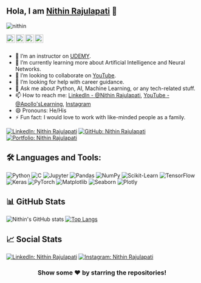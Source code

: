 ## Hola, I am [Nithin Rajulapati](https://nani1-glitch.github.io/portfolio/) 👋

<p align="left"> <img src="https://komarev.com/ghpvc/?username=Nani1-glitch&label=Views&color=blue&style=plastic" alt="nithin" /> </p>

<a href="https://www.linkedin.com/in/nithin-rajulapati-69133a1aa/">
  <img align="left" alt=" Nithin LinkedIn" width="22px" src="https://cdn.jsdelivr.net/npm/simple-icons@v3/icons/linkedin.svg" />
</a>
<a href="https://github.com/Nani1-glitch">
  <img align="left" alt=" Nithin GitHub" width="22px" src="https://cdn.jsdelivr.net/npm/simple-icons@v3/icons/github.svg" />
</a>
<a href="https://www.youtube.com/channel/UCfruPP7UeiG7mhLMeXYO51g">
  <img align="left" alt=" Nithin YouTube" width="22px" src="https://cdn.jsdelivr.net/npm/simple-icons@v3/icons/youtube.svg" />
</a>
<a href="https://www.instagram.com/your_instagram_handle/">
  <img align="left" alt=" Nithin Instagram" width="22px" src="https://cdn.jsdelivr.net/npm/simple-icons@v3/icons/instagram.svg" />
</a>

<br/>
<br/>

- 🔭 I’m an instructor on [UDEMY](https://www.udemy.com/course/ethical-hacking-zero-to-professional/).
- 🌱 I’m currently learning more about Artificial Intelligence and Neural Networks.
- 👯 I’m looking to collaborate on [YouTube](https://www.youtube.com/channel/UCfruPP7UeiG7mhLMeXYO51g).
- 🤔 I’m looking for help with career guidance.
- 💬 Ask me about Python, AI, Machine Learning, or any tech-related stuff.
- 📫 How to reach me: [LinkedIn - @Nithin Rajulapati](https://www.linkedin.com/in/nithin-rajulapati-69133a1aa/), [YouTube - @Apollo'sLearning](https://www.youtube.com/channel/UCfruPP7UeiG7mhLMeXYO51g), [Instagram](https://www.instagram.com/your_instagram_handle/)
- 😄 Pronouns: He/His
- ⚡ Fun fact: I would love to work with like-minded people as a family.

[![LinkedIn: Nithin Rajulapati](https://img.shields.io/badge/-NithinRajulapati-blue?style=flat-square&logo=Linkedin&logoColor=white&link=https://www.linkedin.com/in/nithin-rajulapati-69133a1aa/)](https://www.linkedin.com/in/nithin-rajulapati-69133a1aa/)
[![GitHub: Nithin Rajulapati](https://img.shields.io/github/followers/Nani1-glitch?label=follow&style=social)](https://github.com/Nani1-glitch)
[![Portfolio: Nithin Rajulapati](https://img.shields.io/badge/Portfolio-Nithin_Rajulapati.live-2648ff?style=flat-square&logo=google-chrome)](https://nani1-glitch.github.io/portfolio/)

## 🛠️ Languages and Tools:
![Python](https://img.shields.io/badge/-Python-3776AB?style=flat-square&logo=python&logoColor=white)
![C](https://img.shields.io/badge/-C-A8B9CC?style=flat-square&logo=c&logoColor=white)
![Jupyter](https://img.shields.io/badge/-Jupyter-F37626?style=flat-square&logo=jupyter&logoColor=white)
![Pandas](https://img.shields.io/badge/-Pandas-150458?style=flat-square&logo=pandas&logoColor=white)
![NumPy](https://img.shields.io/badge/-NumPy-013243?style=flat-square&logo=numpy&logoColor=white)
![Scikit-Learn](https://img.shields.io/badge/-Scikit--Learn-F7931E?style=flat-square&logo=scikit-learn&logoColor=white)
![TensorFlow](https://img.shields.io/badge/-TensorFlow-FF6F00?style=flat-square&logo=tensorflow&logoColor=white)
![Keras](https://img.shields.io/badge/-Keras-D00000?style=flat-square&logo=keras&logoColor=white)
![PyTorch](https://img.shields.io/badge/-PyTorch-EE4C2C?style=flat-square&logo=pytorch&logoColor=white)
![Matplotlib](https://img.shields.io/badge/-Matplotlib-11557C?style=flat-square&logo=matplotlib&logoColor=white)
![Seaborn](https://img.shields.io/badge/-Seaborn-9C27B0?style=flat-square&logo=seaborn&logoColor=white)
![Plotly](https://img.shields.io/badge/-Plotly-3F4F75?style=flat-square&logo=plotly&logoColor=white)

## 📊 GitHub Stats
![Nithin's GitHub stats](https://github-readme-stats.vercel.app/api?username=Nani1-glitch&show_icons=true&theme=radical)
[![Top Langs](https://github-readme-stats.vercel.app/api/top-langs/?username=Nani1-glitch&layout=compact&theme=radical)](https://github.com/Nani1-glitch/github-readme-stats)

## 📈 Social Stats
[![LinkedIn: Nithin Rajulapati](https://img.shields.io/badge/dynamic/json?color=blue&label=LinkedIn%20followers&query=linkedinFollowers&url=https://api.linkedin.com/v2/me&style=flat-square&logo=linkedin)](https://www.linkedin.com/in/nithin-rajulapati-69133a1aa/)
[![Instagram: Nithin Rajulapati](https://img.shields.io/badge/dynamic/json?color=purple&label=Instagram%20followers&query=instagramFollowers&url=https://api.instagram.com/v1/users/self&style=flat-square&logo=instagram)](https://www.instagram.com/your_instagram_handle/)

<div align="center">
  
### Show some ❤️ by starring the repositories!

</div>
